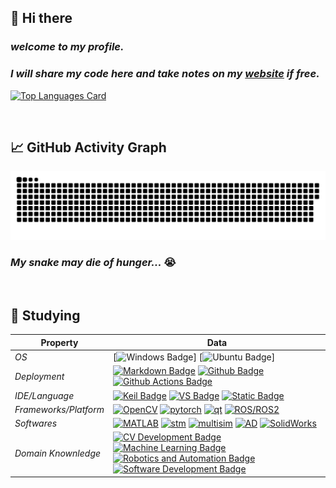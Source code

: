 <!--
**Radioactive-jkl/Radioactive-jkl** is a ✨ _special_ ✨ repository because its `README.md` (this file) appears on your GitHub profile.

Here are some ideas to get you started:

- 🔭 I’m currently working on ...
- 🌱 I’m currently learning ...
- 👯 I’m looking to collaborate on ...
- 🤔 I’m looking for help with ...
- 💬 Ask me about ...
- 📫 How to reach me: ...
- 😄 Pronouns: ...
- ⚡ Fun fact: ...
-->


## 👋 Hi there

### *welcome to my profile.* 
### *I will share my code here and take notes on my [website](https://radioactive-jkl.github.io/) if free.*

[![Top Languages Card](https://github-readme-stats.vercel.app/api/top-langs/?username=Radioactive-jkl&theme=shadow_blue&layout=compact&hide=makefile,cmake)](https://github.com/Radioactive-jkl)

<br>

## 📈 GitHub Activity Graph

<picture>
  <source
    media="(prefers-color-scheme: dark)"
    srcset="https://raw.githubusercontent.com/Radioactive-jkl/Radioactive-jkl/output/github-contribution-grid-snake-dark.svg"
  />
  <source
    media="(prefers-color-scheme: light)"
    srcset="https://raw.githubusercontent.com/Radioactive-jkl/Radioactive-jkl/output/github-contribution-grid-snake.svg"
  />
  <img
    alt="github contribution grid snake animation"
    src="https://raw.githubusercontent.com/Radioactive-jkl/Radioactive-jkl/output/github-contribution-grid-snake.svg"
  />
</picture>

### *My snake may die of hunger...* 😭

<br>

## 🌱 Studying

| **Property**          | **Data** |
|-----------------------|----------|
| *OS*                  | [![Windows Badge](https://img.shields.io/badge/-Windows-0078D4?style=flat&logo=Windows&logoColor=white)] [![Ubuntu Badge](https://img.shields.io/badge/-Ubuntu-E95420?style=flat&logo=Ubuntu&logoColor=black)] |
| *Deployment*          | [![Markdown Badge](https://img.shields.io/badge/-Markdown-2088FF?style=flat&logo=Markdown&logoColor=white)](https://radioactive-jkl.github.io/2022/12/01/hello-world/) [![Github Badge](https://img.shields.io/badge/-Github%20-2088FF?style=flat&logo=Github&logoColor=white)](https://github.com/radioactive-jkl) [![Github Actions Badge](https://img.shields.io/badge/-Git%20-2088FF?style=flat&logo=Git&logoColor=white)](https://git-scm.com/) |
| *IDE/Language*        | [![Keil Badge](https://img.shields.io/badge/-Keil-2c9f45?logo=arm&logoColor=white)](https://www.keil.com/) [![VS Badge](https://img.shields.io/badge/VS-C%2FC%2B%2B-5C2D91?logo=visualstudio&logoColor=white)](https://visualstudio.microsoft.com/zh-hans/vs/) [![Static Badge](https://img.shields.io/badge/Conda%2FCmd-Python%2FJS-0099e5?logo=anaconda&logoColor=44A833)](https://radioactive-jkl.github.io/) |
| *Frameworks/Platform* | [![OpenCV](https://img.shields.io/badge/OpenCV-27338e?style=for-the-badge&logo=OpenCV&logoColor=white)](https://opencv.org/) [![pytorch](https://img.shields.io/badge/PyTorch-EE4C2C?style=for-the-badge&logo=pytorch&logoColor=white)](https://pytorch.org/) [![qt](https://img.shields.io/badge/Qt-41CD52?style=for-the-badge&logo=qt&logoColor=white)](https://www.qt.io/zh-cn/) [![ROS/ROS2](https://img.shields.io/badge/ROS%2FROS2-22314E?style=for-the-badge&logo=ros&logoColor=white)](https://www.ros.org/) |
| *Softwares*           | [![MATLAB](https://img.shields.io/badge/MATLAB-fefefe?style=plastic)](https://ww2.mathworks.cn/products/matlab.html) [![stm](https://img.shields.io/badge/CubeMX-fefefe?style=plastic&logo=stmicroelectronics&logoColor=03234B)](https://www.st.com/zh/development-tools/stm32cubemx.html) [![multisim](https://img.shields.io/badge/multisim-fefefe?style=plastic&logo=multisim&logoColor=57B685)](https://www.ni.com/zh-cn/support/downloads/software-products/download.multisim.html) [![AD](https://img.shields.io/badge/Altium%20Designer-fefefe?style=plastic&logo=altiumdesigner&logoColor=A5915F)](https://www.altium.com/altium-designer) [![SolidWorks](https://img.shields.io/badge/SolidWorks%2FCura-fefefe?style=plastic)](https://ultimaker.com/software/ultimaker-cura/) |
| *Domain Knownledge*   | [![CV Development Badge](https://img.shields.io/badge/-Computer%20Vision-FAB040?style=flat&logoColor=white)](https://arxiv.org/list/cs.CV/recent) [![Machine Learning Badge](https://img.shields.io/badge/-Machine%20Learning-01D277?style=flat&logoColor=white)](https://arxiv.org/list/cs.LG/recent) [![Robotics and Automation Badge](https://img.shields.io/badge/-Robotics%20and%20Automation-4C8CBF?style=flat&logoColor=white)](https://arxiv.org/list/cs.RO/recent) [![Software Development Badge](https://img.shields.io/badge/-Software%20Development-FF6600?style=flat&logoColor=white)](https://github.com/Radioactive-jkl?tab=repositories) |

<br>
